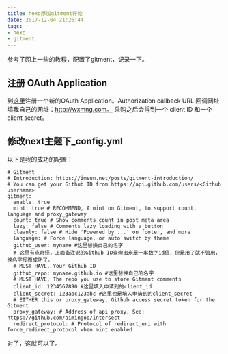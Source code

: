 ```yaml
---
title: hexo添加gitment评论
date: 2017-12-04 21:26:44
tags:
- hexo
- gitment
---
```


参考了网上一些的教程，配置了gitment，记录一下。

## 注册 OAuth Application
到[这里](https://github.com/settings/applications/new)注册一个新的OAuth Application。Authorization callback URL 回调网址填我自己的网址：http://wxmng.com。
采购之后会得到一个 client ID 和一个 client secret。

## 修改next主题下_config.yml
以下是我的成功的配置：
```
# Gitment
# Introduction: https://imsun.net/posts/gitment-introduction/
# You can get your Github ID from https://api.github.com/users/<Github username>
gitment:
  enable: true
  mint: true # RECOMMEND, A mint on Gitment, to support count, language and proxy_gateway
  count: true # Show comments count in post meta area
  lazy: false # Comments lazy loading with a button
  cleanly: false # Hide 'Powered by ...' on footer, and more
  language: # Force language, or auto switch by theme
  github_user: myname #这里替换自己的名字
  # 这里有点奇怪，上面备注说的Github ID查询出来是一串数字id值，但是用了就不管用，换名字反而成功了。
  # MUST HAVE, Your Github ID
  github_repo: myname.github.io #这里替换自己的名字
  # MUST HAVE, The repo you use to store Gitment comments
  client_id: 1234567890 #这里填入申请到的client_id
  client_secret: 123abc123abc #这里也是填入申请到的client_secret
  # EITHER this or proxy_gateway, Github access secret token for the Gitment
  proxy_gateway: # Address of api proxy, See: https://github.com/aimingoo/intersect
  redirect_protocol: # Protocol of redirect_uri with force_redirect_protocol when mint enabled

```

对了，这就可以了。

